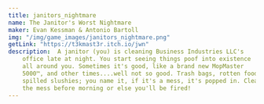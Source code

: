 ```yaml
---
title: janitors_nightmare
name: The Janitor's Worst Nightmare
maker: Evan Kessman & Antonio Bartoll
img: "/img/game_images/janitors_nightmare.png"
getLink: "https://t3kmast3r.itch.io/jwn"
description:  A janitor (you) is cleaning Business Industries LLC's 
    office late at night. You start seeing things poof into existence 
    all around you. Sometimes it's good, like a brand new MopMaster 
    5000™, and other times....well not so good. Trash bags, rotten food, 
    spilled slushies; you name it, if it's a mess, it's popped in. Clear 
    the mess before morning or else you'll be fired!
---
```


